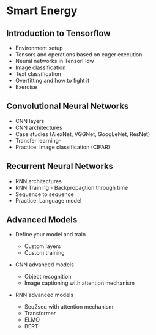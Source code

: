 # Smart Energy
## Introduction to Tensorflow
- Environment setup  
- Tensors and operations based on eager execution  
- Neural networks in TensorFlow  
- Image classification  
- Text classification  
- Overfitting and how to fight it
- Exercise

## Convolutional Neural Networks
- CNN layers
- CNN architectures
- Case studies (AlexNet, VGGNet, GoogLeNet, ResNet)
- Transfer learning-
- Practice: Image classification (CIFAR)

## Recurrent Neural Networks
- RNN architectures
- RNN Training - Backpropagtion through time
- Sequence to sequence
- Practice: Language model

## Advanced Models
- Define your model and train 
    - Custom layers
    - Custom training

- CNN advanced models 
    - Object recognition
    - Image captioning with attention mechanism

- RNN advanced models 
    - Seq2seq with attention mechanism
    - Transformer
    - ELMO
    - BERT
